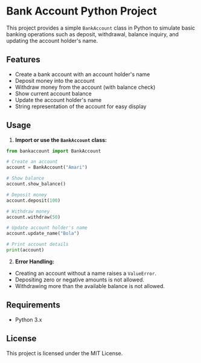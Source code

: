 # Bank Account Python Project

This project provides a simple `BankAccount` class in Python to simulate basic banking operations such as deposit, withdrawal, balance inquiry, and updating the account holder's name.

## Features
- Create a bank account with an account holder's name
- Deposit money into the account
- Withdraw money from the account (with balance check)
- Show current account balance
- Update the account holder's name
- String representation of the account for easy display

## Usage

1. **Import or use the `BankAccount` class:**

```python
from bankaccount import BankAccount

# Create an account
account = BankAccount("Amari")

# Show balance
account.show_balance()

# Deposit money
account.deposit(100)

# Withdraw money
account.withdraw(50)

# Update account holder's name
account.update_name("Bola")

# Print account details
print(account)
```

2. **Error Handling:**
- Creating an account without a name raises a `ValueError`.
- Depositing zero or negative amounts is not allowed.
- Withdrawing more than the available balance is not allowed.

## Requirements
- Python 3.x

## License
This project is licensed under the MIT License.